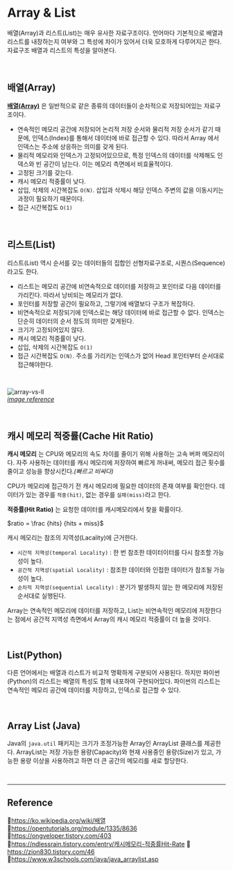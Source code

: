 # Array & List

배열(Array)과 리스트(List)는 매우 유사한 자료구조이다. 언어마다 기본적으로 배열과 리스트를 내장하는지 여부와 그 특성에 차이가 있어서 더욱 모호하게 다루어지곤 한다. 자료구조 배열과 리스트의 특성을 알아본다.

<br/>

## 배열(Array)

[**배열(Array)**](https://github.com/da-in/tech-interview-study/blob/main/Data%20Structure/Array.md) 은 일반적으로 같은 종류의 데이터들이 순차적으로 저장되어있는 자료구조이다.

- 연속적인 메모리 공간에 저장되어 논리적 저장 순서와 물리적 저장 순서가 같기 때문에, 인덱스(Index)를 통해서 데이터에 바로 접근할 수 있다. 따라서 Array 에서 인덱스는 주소에 상응하는 의미를 갖게 된다.
- 물리적 메모리와 인덱스가 고정되어있으므로, 특정 인덱스의 데이터를 삭제해도 인덱스와 빈 공간이 남는다. 이는 메모리 측면에서 비효율적이다.
- 고정된 크기를 갖는다.
- 캐시 메모리 적중률이 낮다.
- 삽입, 삭제의 시간복잡도 `O(N)`. 삽입과 삭제시 해당 인덱스 주변의 값을 이동시키는 과정이 필요하기 때문이다.
- 접근 시간복잡도 `O(1)`

<br/>

## 리스트(List)

리스트(List) 역시 순서를 갖는 데이터들의 집합인 선형자료구조로, 시퀀스(Sequence)라고도 한다.

- 리스트는 메모리 공간에 비연속적으로 데이터를 저장하고 포인터로 다음 데이터를 가리킨다. 따라서 낭비되는 메모리가 없다.
- 포인터를 저장할 공간이 필요하고, 그렇기에 배열보다 구조가 복잡하다.
- 비연속적으로 저장되기에 인덱스로는 해당 데이터에 바로 접근할 수 없다. 인덱스는 단순히 데이터의 순서 정도의 의미만 갖게된다.
- 크기가 고정되어있지 않다.
- 캐시 메모리 적중률이 낮다.
- 삽입, 삭제의 시간복잡도 `O(1)`
- 접근 시간복잡도 `O(N)`. 주소를 가리키는 인덱스가 없어 Head 포인터부터 순서대로 접근해야한다.

<br/>

![array-vs-ll](https://user-images.githubusercontent.com/66757141/212114948-d0b2142b-b4d9-4e3e-82e9-913bbdc0ff24.png)<br/>
_[image reference](https://www.interviewbit.com/courses/programming/linked-lists/arrays-vs-linked-lists/)_

<br/>

## 캐시 메모리 적중률(Cache Hit Ratio)

**캐시 메모리** 는 CPU와 메모리의 속도 차이를 줄이기 위해 사용하는 고속 버퍼 메모리이다. 자주 사용하는 데이터를 캐시 메모리에 저장하여 빠르게 꺼내써, 메모리 접근 횟수를 줄이고 성능을 향상시킨다._(빠르고 비싸다)_

CPU가 메모리에 접근하기 전 캐시 메모리에 필요한 데이터의 존재 여부를 확인한다. 데이터가 있는 경우를 `적중(hit)`, 없는 경우를 `실패(miss)`라고 한다.

**적중률(Hit Ratio)** 는 요청한 데이터를 캐시메모리에서 찾을 확률이다.

$ratio = \frac {hits} {hits + miss}$

캐시 메모리는 참조의 지역성(Lacality)에 근거한다.

- `시간적 지역성(temporal Locality)` : 한 번 참조한 데이터이터를 다시 참조할 가능성이 높다.
- `공간적 지역성(spatial Locality)` : 참조한 데이터와 인접한 데이터가 참조될 가능성이 높다.
- `순차적 지역성(sequential Locality)` : 분기가 발생하지 않는 한 메모리에 저장된 순서대로 실행된다.

Array는 연속적인 메모리에 데이터를 저장하고, List는 비연속적인 메모리에 저장한다는 점에서 공간적 지역성 측면에서 Array의 캐시 메모리 적중률이 더 높을 것이다.

<br/>

## List(Python)

다른 언어에서는 배열과 리스트가 비교적 명확하게 구분되어 사용된다. 하지만 파이썬(Python)의 리스트는 배열의 특성도 함께 내포하여 구현되어있다. 파이썬의 리스트는 연속적인 메모리 공간에 데이터를 저장하고, 인덱스로 접근할 수 있다.

<br/>

## Array List (Java)

Java의 `java.util` 패키지는 크기가 조정가능한 Array인 ArrayList 클래스를 제공한다. ArrayList는 저장 가능한 용량(Capacity)와 현재 사용중인 용량(Size)가 있고, 가능한 용량 이상을 사용하려고 하면 더 큰 공간의 메모리를 새로 할당한다.

<br/>

---

## Reference

📄https://ko.wikipedia.org/wiki/배열  
📄https://opentutorials.org/module/1335/8636  
📄https://ongveloper.tistory.com/403  
📄https://ndlessrain.tistory.com/entry/캐시메모리-적중률Hit-Rate
📄https://zion830.tistory.com/46  
📄https://www.w3schools.com/java/java_arraylist.asp
